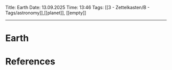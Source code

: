 Title: Earth
Date: 13.09.2025
Time: 13:46
Tags: [[3 - Zettelkasten/B - Tags/astronomy]],[[planet]], [[empty]]

---
# Earth



# References